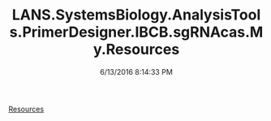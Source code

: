 ﻿---
title: LANS.SystemsBiology.AnalysisTools.PrimerDesigner.IBCB.sgRNAcas.My.Resources
date: 6/13/2016 8:14:33 PM
---

[Resources](T-LANS.SystemsBiology.AnalysisTools.PrimerDesigner.IBCB.sgRNAcas.My.Resources.Resources.html)
